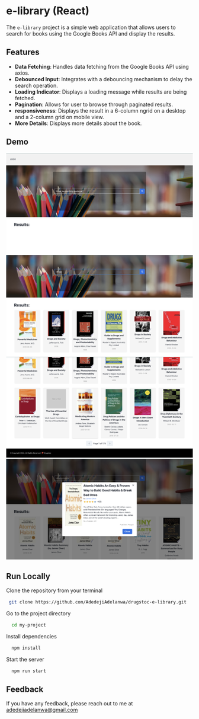 
# e-library (React)

The `e-library` project is a simple web application that allows users to search for books
using the Google Books API and display the results.


## Features

- **Data Fetching**: Handles data fetching from the Google Books API using axios.
- **Debounced Input**: Integrates with a debouncing mechanism to delay the search operation.
- **Loading Indicator**: Displays a loading message while results are being fetched.
- **Pagination**: Allows for user to browse through paginated results.
- **responsiveness**: Displays the result in a 6-column ngrid on a desktop and a 2-column grid on mobile view.
- **More Details**: Displays more details about the book.




## Demo

![Onload](./images/onLoad.png)
![Fetched Results](./images/search-results.png)
![Pagination](./images/paginated.png)
![Book Details](./images/more-details.png)


## Run Locally

Clone the repository from your terminal

```bash
 git clone https://github.com/AdedejiAdelanwa/drugstoc-e-library.git
```

Go to the project directory

```bash
  cd my-project
```

Install dependencies

```bash
  npm install
```

Start the server

```bash
  npm run start
```

## Feedback

If you have any feedback, please reach out to me at adedejiadelanwa@gmail.com

